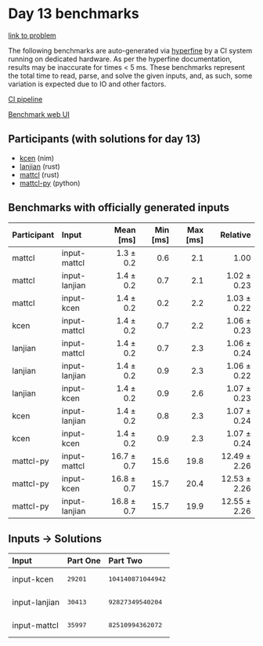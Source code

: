 # Day 13 benchmarks

[link to problem](https://adventofcode.com/2024/day/13)

The following benchmarks are auto-generated via
[hyperfine](https://github.com/sharkdp/hyperfine) by a CI system running on
dedicated hardware. As per the hyperfine documentation, results may be
inaccurate for times < 5 ms. These benchmarks represent the total time to read,
parse, and solve the given inputs, and, as such, some variation is expected due
to IO and other factors.

[CI pipeline](http://ci.papercode.net:8080/teams/main/pipelines/aoc2024)

[Benchmark web UI](https://aoc.ancalagon.black)


## Participants (with solutions for day 13)

- [kcen](https://github.com/kcen/aoc2024) (nim)
- [lanjian](https://github.com/lanjian/aoc-2024) (rust)
- [mattcl](https://github.com/mattcl/aoc2024) (rust)
- [mattcl-py](https://github.com/mattcl/aoc2024-py) (python)


## Benchmarks with officially generated inputs

| Participant | Input | Mean [ms] | Min [ms] | Max [ms] | Relative |
|:---|:---|---:|---:|---:|---:|
| mattcl | input-mattcl | 1.3 ± 0.2 | 0.6 | 2.1 | 1.00 |
| mattcl | input-lanjian | 1.4 ± 0.2 | 0.7 | 2.1 | 1.02 ± 0.23 |
| mattcl | input-kcen | 1.4 ± 0.2 | 0.2 | 2.2 | 1.03 ± 0.22 |
| kcen | input-mattcl | 1.4 ± 0.2 | 0.7 | 2.2 | 1.06 ± 0.23 |
| lanjian | input-mattcl | 1.4 ± 0.2 | 0.7 | 2.3 | 1.06 ± 0.24 |
| lanjian | input-lanjian | 1.4 ± 0.2 | 0.9 | 2.3 | 1.06 ± 0.22 |
| lanjian | input-kcen | 1.4 ± 0.2 | 0.9 | 2.6 | 1.07 ± 0.23 |
| kcen | input-lanjian | 1.4 ± 0.2 | 0.8 | 2.3 | 1.07 ± 0.24 |
| kcen | input-kcen | 1.4 ± 0.2 | 0.9 | 2.3 | 1.07 ± 0.24 |
| mattcl-py | input-mattcl | 16.7 ± 0.7 | 15.6 | 19.8 | 12.49 ± 2.26 |
| mattcl-py | input-kcen | 16.8 ± 0.7 | 15.7 | 20.4 | 12.53 ± 2.26 |
| mattcl-py | input-lanjian | 16.8 ± 0.7 | 15.7 | 19.9 | 12.55 ± 2.26 |


## Inputs -> Solutions

| Input | Part One | Part Two |
|:---|:---|:---|
|input-kcen|<pre>29201</pre>|<pre>104140871044942</pre>|
|input-lanjian|<pre>30413</pre>|<pre>92827349540204</pre>|
|input-mattcl|<pre>35997</pre>|<pre>82510994362072</pre>|